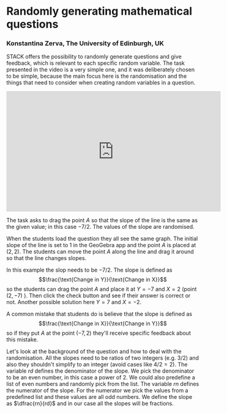 # Randomly generating mathematical questions

### Konstantina Zerva, The University of Edinburgh, UK

STACK offers the possibility to randomly generate questions and give feedback, which is relevant to each specific random variable. The task presented in the video is a very simple one, and it was deliberately chosen to be simple, because the main focus here is the randomisation and the things that need to consider when creating random variables in a question. 

<center>
<iframe class="embed-responsive-item" width="560" height="315" src="https://www.youtube.com/embed/HKeEqr7ep8g" frameborder="0" allow="accelerometer; autoplay; encrypted-media; gyroscope; picture-in-picture" allowfullscreen></iframe>
</center>


The task asks to drag the point $A$ so that the slope of the line is the same as the given value; in this case $-7/2$. The values of the slope are randomised. 

When the students load the question they all see the same graph. The initial slope of the line is set to $1$ in the GeoGebra app and the point $A$ is placed at $(2,2)$. The students can move the point $A$ along the line and drag it around so that the line changes slopes.

In this example the slop needs to be $-7/2$. The slope is defined as $$\frac{\text{Change in Y}}{\text{Change in X}}$$ so the students can drag the point $A$ and place it at $Y=-7$ and $X=2$  (point $(2,-7)$ ). Then click the check button and see if their answer is correct or not. Another possible solution here $Y=7$ and $X=-2$. 

A common mistake that students do is believe that the slope is defined as $$\frac{\text{Change in X}}{\text{Change in Y}}$$ so if they put $A$ at the point $(-7,2)$ they'll receive specific feedback about this mistake. 

Let's look at the background of the question and how to deal with the randomisation. All the slopes need to be ratios of two integers (e.g. $3/2$) and also they shouldn't simplify to an integer (avoid cases like $4/2=2$). 
The variable $rd$ defines the denominator of the slope. We pick the denominator to be an even number, in this case a power of $2$. We could also predefine a list of even numbers and randomly pick from the list. 
The variable $rn$ defines the numerator of the slope. For the numerator we pick the values from a predefined list and these values are all odd numbers. 
We define the slope as $\dfrac{rn}{rd}$ and in our case all the slopes will be fractions. 
